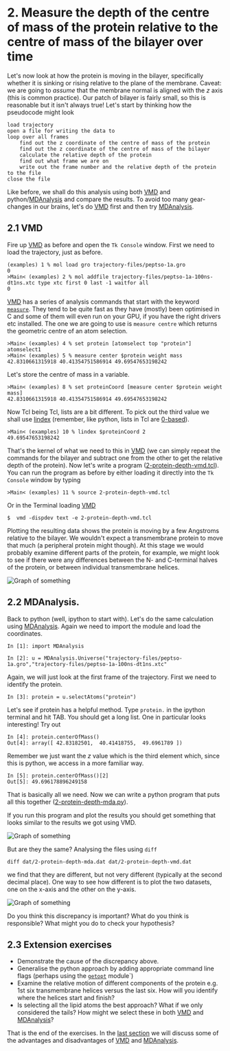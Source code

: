 # 2. Measure the depth of the centre of mass of the protein relative to the centre of mass of the bilayer over time

Let's now look at how the protein is moving in the bilayer, specifically whether it is sinking or rising relative to the plane of the membrane. Caveat: we are going to *assume* that the membrane normal is aligned with the *z* axis (this is common practice). Our patch of bilayer is fairly small, so this is reasonable but it isn't always true! Let's start by thinking how the pseudocode might look

    load trajectory
    open a file for writing the data to
    loop over all frames
        find out the z coordinate of the centre of mass of the protein
        find out the z coordinate of the centre of mass of the bilayer
        calculate the relative depth of the protein
        find out what frame we are on
        write out the frame number and the relative depth of the protein to the file
    close the file

Like before, we shall do this analysis using both [VMD](http://www.ks.uiuc.edu/Research/vmd/) and python/[MDAnalysis](https://code.google.com/p/mdanalysis/) and compare the results. To avoid too many gear-changes in our brains, let's do [VMD](http://www.ks.uiuc.edu/Research/vmd/) first and then try [MDAnalysis](https://code.google.com/p/mdanalysis/). 

## 2.1 VMD 

Fire up [VMD](http://www.ks.uiuc.edu/Research/vmd/) as before and open the `Tk Console` window. First we need to load the trajectory, just as before.

	(examples) 1 % mol load gro trajectory-files/peptso-1a.gro
	0
	>Main< (examples) 2 % mol addfile trajectory-files/peptso-1a-100ns-dt1ns.xtc type xtc first 0 last -1 waitfor all
	0

[VMD](http://www.ks.uiuc.edu/Research/vmd/) has a series of analysis commands that start with the keyword [`measure`](http://www.ks.uiuc.edu/Research/vmd/current/ug/node136.html). They tend to be quite fast as they have (mostly) been optimised in C and some of them will even run on your GPU, if you have the right drivers etc installed. The one we are going to use is `measure centre` which returns the geometric centre of an atom selection.

	>Main< (examples) 4 % set protein [atomselect top "protein"]
	atomselect1 
	>Main< (examples) 5 % measure center $protein weight mass
	42.8310661315918 40.41354751586914 49.69547653198242

Let's store the centre of mass in a variable.

	>Main< (examples) 8 % set proteinCoord [measure center $protein weight mass]
	42.8310661315918 40.41354751586914 49.69547653198242

Now Tcl being Tcl, lists are a bit different. To pick out the third value we shall use [lindex](http://www.tcl.tk/man/tcl8.4/TclCmd/lindex.htm) (remember, like python, lists in Tcl are [0-based](http://www.xkcd.com/163/)).

	>Main< (examples) 10 % lindex $proteinCoord 2
	49.69547653198242

That's the kernel of what we need to this in [VMD](http://www.ks.uiuc.edu/Research/vmd/) (we can simply repeat the commands for the bilayer and subtract one from the other to get the relative depth of the protein). Now let's write a program ([2-protein-depth-vmd.tcl](https://github.com/philipwfowler/simple-membrane-protein-analysis/blob/master/examples/2-protein-depth-vmd.tcl)). 	
You can run the program as before by either loading it directly into the `Tk Console` window by typing

	>Main< (examples) 11 % source 2-protein-depth-vmd.tcl
	
Or in the Terminal loading [VMD](http://www.ks.uiuc.edu/Research/vmd/)

	$  vmd -dispdev text -e 2-protein-depth-vmd.tcl 
	
Plotting the resulting data shows the protein is moving by a few Angstroms relative to the bilayer. We wouldn't expect a transmembrane protein to move that much (a peripheral protein might though). At this stage we would probably examine different parts of the protein, for example, we might look to see if there were any differences between the N- and C-terminal halves of the protein, or between individual transmembrane helices.

![Graph of something](https://github.com/philipwfowler/simple-membrane-protein-analysis/blob/master/images/graph-2-protein-depth-vmd.png)

## 2.2 MDAnalysis.

Back to python (well, ipython to start with). Let's do the same calculation using [MDAnalysis](https://code.google.com/p/mdanalysis/). Again we need to import the module and load the coordinates.

	In [1]: import MDAnalysis

	In [2]: u = MDAnalysis.Universe("trajectory-files/peptso-1a.gro","trajectory-files/peptso-1a-100ns-dt1ns.xtc"

Again, we will just look at the first frame of the trajectory. First we need to identify the protein.

	In [3]: protein = u.selectAtoms("protein")

Let's see if protein has a helpful method. Type `protein.` in the ipython terminal and hit TAB. You should get a long list. One in particular looks interesting! Try out

	In [4]: protein.centerOfMass()
	Out[4]: array([ 42.83182501,  40.41418755,  49.6961789 ])

Remember we just want the *z* value which is the third element which, since this is python, we access in a more familiar way.

	In [5]: protein.centerOfMass()[2]
	Out[5]: 49.696178896249158

That is basically all we need. Now we can write a python program that puts all this together ([2-protein-depth-mda.py](https://github.com/philipwfowler/simple-membrane-protein-analysis/blob/master/examples/2-protein-depth-mda.py)).

If you run this program and plot the results you should get something that looks similar to the results we got using VMD.

![Graph of something](https://github.com/philipwfowler/simple-membrane-protein-analysis/blob/master/images/graph-2-protein-depth-mda.png)

But are they the same? Analysing the files using `diff`

	diff dat/2-protein-depth-mda.dat dat/2-protein-depth-vmd.dat
	
we find that they are different, but not very different (typically at the second decimal place). One way to see how different is to plot the two datasets, one on the x-axis and the other on the y-axis. 

![Graph of something](https://github.com/philipwfowler/simple-membrane-protein-analysis/blob/master/images/graph-2-protein-depth-comparison.png)

Do you think this discrepancy is important? What do you think is responsible? What might you do to check your hypothesis?

## 2.3 Extension exercises

- Demonstrate the cause of the discrepancy above.
- Generalise the python approach by adding appropriate command line flags (perhaps using the [`getopt`](https://docs.python.org/2/library/getopt.html) module`)
- Examine the relative motion of different components of the protein e.g. 1st six transmembrane helices versus the last six. How will you identify where the helices start and finish?
- Is selecting all the lipid atoms the best approach? What if we only considered the tails? How might we select these in both [VMD](http://www.ks.uiuc.edu/Research/vmd/) and [MDAnalysis](https://code.google.com/p/mdanalysis/)?

That is the end of the exercises. In the [last section](https://github.com/philipwfowler/simple-membrane-protein-analysis/blob/master/3-advanced.md) we will discuss some of the advantages and disadvantages of [VMD](http://www.ks.uiuc.edu/Research/vmd/) and [MDAnalysis](https://code.google.com/p/mdanalysis/). 
